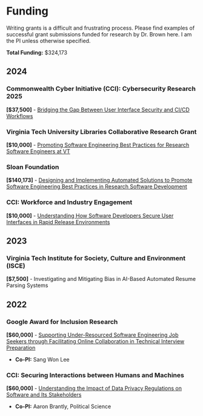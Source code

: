 # Funding

Writing grants is a difficult and frustrating process. Please find examples of successful grant submissions funded for research by Dr. Brown here. I am the PI unless otherwise specified.

**Total Funding:** $324,173

## 2024

### Commonwealth Cyber Initiative (CCI): Cybersecurity Research 2025
**[$37,500]** - [Bridging the Gap Between User Interface Security and CI/CD Workflows](./files/grants/Brown_CCI_2025.pdf)

### Virginia Tech University Libraries Collaborative Research Grant
**[$10,000]** - [Promoting Software Engineering Best Practices for Research Software Engineers at VT](./files/grants/University_Libraries.pdf)

### Sloan Foundation
**[$140,173]** - [Designing and Implementing Automated Solutions to Promote Software Engineering Best Practices in Research Software Development](./files/grants/sloan.pdf)

### CCI: Workforce and Industry Engagement
**[$10,000]** - [Understanding How Software Developers Secure User Interfaces in Rapid Release Environments](./files/grants/Brown_CCI_Workforce.pdf)

## 2023

### Virginia Tech Institute for Society, Culture and Environment (ISCE)
**[$7,500]** - Investigating and Mitigating Bias in AI-Based Automated Resume Parsing Systems

## 2022

### Google Award for Inclusion Research
**[$60,000]** - [Supporting Under-Resourced Software Engineering Job Seekers through Facilitating Online Collaboration in Technical Interview Preparation](./files/grants/Brown_GoogleAir.pdf)
- **Co-PI:** Sang Won Lee

### CCI: Securing Interactions between Humans and Machines
**[$60,000]** - [Understanding the Impact of Data Privacy Regulations on Software and Its Stakeholders](./files/grants/Brown_CCI.pdf)
- **Co-PI:** Aaron Brantly, Political Science


